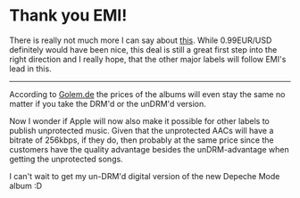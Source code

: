 # Thank you EMI!

There is really not much more I can say about [this](http://www.apple.com/pr/library/2007/04/02itunes.html). While 0.99EUR/USD definitely would have been nice, this deal is still a great first step into the right direction and I really hope, that the other major labels will follow EMI's lead in this.



-------------------------------



According to [Golem.de](http://golem.de/0704/51474.html) the prices of the albums will even stay the same no matter if you take the DRM'd or the unDRM'd version.

Now I wonder if Apple will now also make it possible for other labels to publish unprotected music. Given that the unprotected AACs will have a bitrate of 256kbps, if they do, then probably at the same price since the customers have the quality advantage besides the unDRM-advantage when getting the unprotected songs.

I can't wait to get my un-DRM'd digital version of the new Depeche Mode album :D